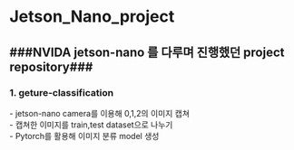 # Jetson_Nano_project

<h2>###NVIDA jetson-nano 를 다루며 진행했던 project repository###</h2>

<h3>1. geture-classification</h3>
- jetson-nano camera를 이용해 0,1,2의 이미지 캡쳐<br>
- 캡쳐한 이미지를 train,test dataset으로 나누기<br>
- Pytorch를 활용해 이미지 분류 model 생성
